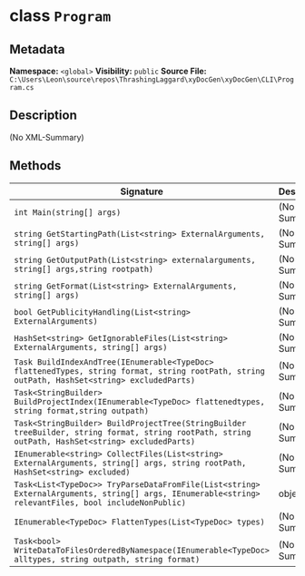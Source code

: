# class `Program`

## Metadata
**Namespace:** `<global>`
**Visibility:** `public`
**Source File:** `C:\Users\Leon\source\repos\ThrashingLaggard\xyDocGen\xyDocGen\CLI\Program.cs`

## Description
(No XML-Summary)

## Methods

| Signature | Description |
|----------|--------------|
| `int Main(string[] args)` | (No XML-Summary) |
| `string GetStartingPath(List<string> ExternalArguments, string[] args)` | (No XML-Summary) |
| `string GetOutputPath(List<string> externalarguments, string[] args,string rootpath)` | (No XML-Summary) |
| `string GetFormat(List<string> ExternalArguments, string[] args)` | (No XML-Summary) |
| `bool GetPublicityHandling(List<string> ExternalArguments)` | (No XML-Summary) |
| `HashSet<string> GetIgnorableFiles(List<string> ExternalArguments, string[] args)` | (No XML-Summary) |
| `Task BuildIndexAndTree(IEnumerable<TypeDoc> flattenedTypes, string format, string rootPath, string outPath, HashSet<string> excludedParts)` | (No XML-Summary) |
| `Task<StringBuilder> BuildProjectIndex(IEnumerable<TypeDoc> flattenedtypes, string format,string outpath)` | (No XML-Summary) |
| `Task<StringBuilder> BuildProjectTree(StringBuilder treeBuilder, string format, string rootPath, string outPath, HashSet<string> excludedParts)` | (No XML-Summary) |
| `IEnumerable<string> CollectFiles(List<string> ExternalArguments, string[] args, string rootPath, HashSet<string> excluded)` | (No XML-Summary) |
| `Task<List<TypeDoc>> TryParseDataFromFile(List<string> ExternalArguments, string[] args, IEnumerable<string> relevantFiles, bool includeNonPublic)` | objects. |
| `IEnumerable<TypeDoc> FlattenTypes(List<TypeDoc> types)` | (No XML-Summary) |
| `Task<bool> WriteDataToFilesOrderedByNamespace(IEnumerable<TypeDoc> alltypes, string outpath, string format)` | (No XML-Summary) |